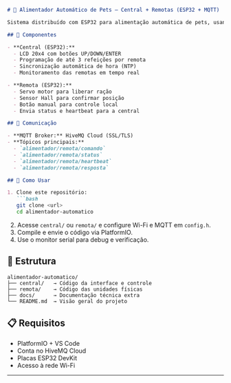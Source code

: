 ````md
# 🐾 Alimentador Automático de Pets – Central + Remotas (ESP32 + MQTT)

Sistema distribuído com ESP32 para alimentação automática de pets, usando arquitetura **Central/Remota** com comunicação **MQTT segura** e controle via **LCD + botões físicos**.

## 🔧 Componentes

- **Central (ESP32):**
  - LCD 20x4 com botões UP/DOWN/ENTER
  - Programação de até 3 refeições por remota
  - Sincronização automática de hora (NTP)
  - Monitoramento das remotas em tempo real

- **Remota (ESP32):**
  - Servo motor para liberar ração
  - Sensor Hall para confirmar posição
  - Botão manual para controle local
  - Envia status e heartbeat para a central

## 🔗 Comunicação

- **MQTT Broker:** HiveMQ Cloud (SSL/TLS)
- **Tópicos principais:**
  - `alimentador/remota/comando`
  - `alimentador/remota/status`
  - `alimentador/remota/heartbeat`
  - `alimentador/remota/resposta`

## 🚀 Como Usar

1. Clone este repositório:
   ```bash
   git clone <url>
   cd alimentador-automatico
````

2. Acesse `central/` ou `remota/` e configure Wi-Fi e MQTT em `config.h`.
3. Compile e envie o código via PlatformIO.
4. Use o monitor serial para debug e verificação.

## 📁 Estrutura

```
alimentador-automatico/
├── central/   → Código da interface e controle
├── remota/    → Código das unidades físicas
├── docs/      → Documentação técnica extra
└── README.md  → Visão geral do projeto
```

## 📋 Requisitos

* PlatformIO + VS Code
* Conta no HiveMQ Cloud
* Placas ESP32 DevKit
* Acesso à rede Wi-Fi

---
